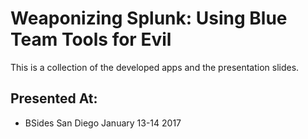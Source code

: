 # Weaponizing Splunk: Using Blue Team Tools for Evil

This is a collection of the developed apps and the presentation slides.

## Presented At:
- BSides San Diego January 13-14 2017
